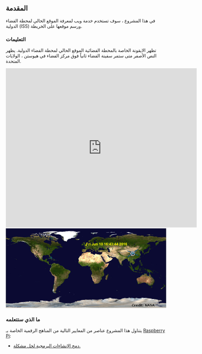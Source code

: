 ## المقدمة

في هذا المشروع ، سوف تستخدم خدمة ويب لمعرفة الموقع الحالي لمحطة الفضاء الدولية (ISS) ورسم موقعها على الخريطة.

### التعليمات

تظهر الايقونة الخاصة بالمحطة الفضائية الموقع الحالي لمحطة الفضاء الدولية. يظهر النص الأصفر متى ستمر سفينة الفضاء ثانياً فوق مركز الفضاء في هيوستن ، الولايات المتحدة.

<div class="trinket">
  <iframe src="https://trinket.io/embed/python/a0ba9cea61?outputOnly=true&start=result" width="600" height="500" frameborder="0" marginwidth="0" marginheight="0" allowfullscreen>
  </iframe>
  <img src="images/iss-final.png">
</div>

### ما الذي ستتعلمه

يتناول هذا المشروع عناصر من المعايير التالية من المناهج الرقمية الخاصة بـ [Raspberry Pi](http://rpf.io/curriculum):

+ [دمج الإنشاءات البرمجية لحل مشكلة.](https://www.raspberrypi.org/curriculum/programming/builder)